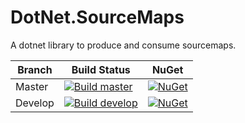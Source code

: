 # DotNet.SourceMaps
A dotnet library to produce and consume sourcemaps.

| Branch  | Build Status | NuGet |
| ------------- | ------------- | ----- |
| Master  |[![Build master](https://ci.appveyor.com/api/projects/status/p9vdi2py6eaj4283/branch/master?svg=true)](https://ci.appveyor.com/project/dazinator/dotnet-sourcemaps/branch/master) | [![NuGet](https://img.shields.io/nuget/v/dotnet.sourcemaps.svg)](https://www.nuget.org/packages/dotnet.sourcemaps/) |
| Develop | [![Build develop](https://ci.appveyor.com/api/projects/status/p9vdi2py6eaj4283?svg=true)](https://ci.appveyor.com/project/dazinator/dotnet-sourcemaps/branch/develop)  | [![NuGet](https://img.shields.io/nuget/vpre/dotnet.sourcemaps.svg)](https://www.nuget.org/packages/dotnet.sourcemaps/) |
